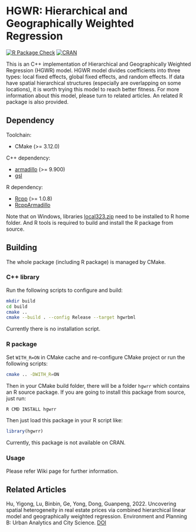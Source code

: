 # HGWR: Hierarchical and Geographically Weighted Regression

[![R Package Check](https://github.com/HPDell/hlmgwr-backfitting-ml/actions/workflows/R.yml/badge.svg?branch=master)](https://github.com/HPDell/hlmgwr-backfitting-ml/actions/workflows/R.yml)
[![CRAN](https://www.r-pkg.org/badges/version/hgwrr)](https://cran.r-project.org/package=hgwrr)

This is an C++ implementation of Hierarchical and Geographically Weighted Regression (HGWR) model.
HGWR model divides coefficients into three types: local fixed effects, global fixed effects, and random effects.
If data have spatial hierarchical structures (especially are overlapping on some locations), it is worth trying this model to reach better fitness.
For more information about this model, please turn to related articles.
An related R package is also provided.

## Dependency

Toolchain:

- CMake (>= 3.12.0)

C++ dependency:

- [armadillo](http://arma.sourceforge.net/) (>= 9.900)
- [gsl](https://www.gnu.org/software/gsl/)

R dependency:

- [Rcpp](https://cran.r-project.org/web/packages/Rcpp/) (>= 1.0.8)
- [RcppArmadillo](https://cran.r-project.org/web/packages/RcppArmadillo/)

Note that on Windows, libraries [local323.zip](https://www.stats.ox.ac.uk/pub/Rtools/goodies/multilib/local323.zip) need to be installed to R home folder.
And R tools is required to build and install the R package from source.

## Building

The whole package (including R package) is managed by CMake.

### C++ library

Run the following scripts to configure and build:

```bash
mkdir build
cd build
cmake ..
cmake --build . --config Release --target hgwrbml
```

Currently there is no installation script.

### R package

Set `WITH_R=ON` in CMake cache and re-configure CMake project or run the following scripts:

```bash
cmake .. -DWITH_R=ON
```

Then in your CMake build folder, there will be a folder `hgwrr` which contains an R source package.
If you are going to install this package from source, just run:

```bash
R CMD INSTALL hgwrr
```

Then just load this package in your R script like:

```r
library(hgwrr)
```

Currently, this package is not available on CRAN. 

### Usage

Please refer Wiki page for further information.

## Related Articles

Hu, Yigong, Lu, Binbin, Ge, Yong, Dong, Guanpeng, 2022.
Uncovering spatial heterogeneity in real estate prices via combined hierarchical linear model and geographically weighted regression.
Environment and Planning B: Urban Analytics and City Science.
[DOI](https://journals.sagepub.com/doi/10.1177/23998083211063885)
